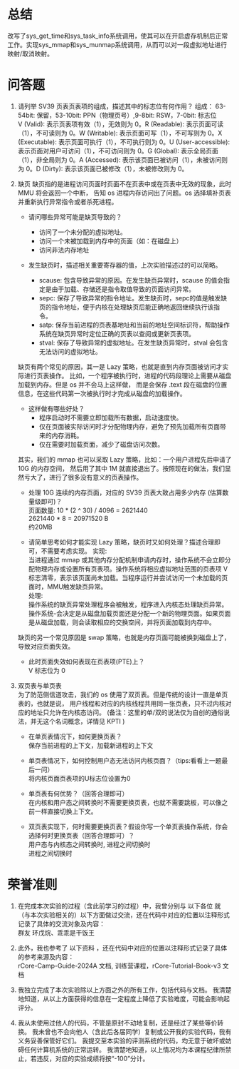# 总结
  改写了sys_get_time和sys_task_info系统调用，使其可以在开启虚存机制后正常工作。实现sys_mmap和sys_munmap系统调用，从而可以对一段虚拟地址进行映射/取消映射。

# 问答题
1. 请列举 SV39 页表页表项的组成，描述其中的标志位有何作用？ 
   组成： 63-54bit: 保留，53-10bit: PPN（物理页号）,9-8bit: RSW，7-0bit: 标志位   
   V (Valid): 表示页表项有效（1），无效则为 0。R (Readable): 表示页面可读（1），不可读则为 0。W (Writable): 表示页面可写（1），不可写则为 0。X (Executable): 表示页面可执行（1），不可执行则为 0。U (User-accessible): 表示页面对用户可访问（1），不可访问则为 0。G (Global): 表示全局页面（1），非全局则为 0。A (Accessed): 表示该页面已被访问（1），未被访问则为 0。D (Dirty): 表示该页面已被修改（1），未被修改则为 0。

2. 缺页
   缺页指的是进程访问页面时页面不在页表中或在页表中无效的现象，此时 MMU 将会返回一个中断， 告知 os 进程内存访问出了问题。os 选择填补页表并重新执行异常指令或者杀死进程。  
   * 请问哪些异常可能是缺页导致的？  
     - 访问了一个未分配的虚拟地址。  
     - 访问一个未被加载到内存中的页面（如：在磁盘上）
     - 访问非法内存地址  

   * 发生缺页时，描述相关重要寄存器的值，上次实验描述过的可以简略。
     - scause: 包含导致异常的原因。在发生缺页异常时，scause 的值会指定是由于加载、存储还是指令取值导致的页面访问异常。 
     - sepc: 保存了导致异常的指令地址。发生缺页时，sepc的值是触发缺页的指令地址，便于内核在处理缺页后能正确地返回继续执行该指令。  
     - satp: 保存当前进程的页表基地址和当前的地址空间标识符，帮助操作系统在缺页异常时定位正确的页表以查阅或更新页表项。  
     - stval: 保存了导致异常的虚拟地址。在发生缺页异常时，stval 会包含无法访问的虚拟地址。  

   缺页有两个常见的原因，其一是 Lazy 策略，也就是直到内存页面被访问才实际进行页表操作。 比如，一个程序被执行时，进程的代码段理论上需要从磁盘加载到内存。但是 os 并不会马上这样做， 而是会保存 .text 段在磁盘的位置信息，在这些代码第一次被执行时才完成从磁盘的加载操作。
   * 这样做有哪些好处？
     - 程序启动时不需要立即加载所有数据，启动速度快。
     - 仅在页面被实际访问时才分配物理内存，避免了预先加载所有页面带来的内存消耗。
     - 仅在需要时加载页面，减少了磁盘访问次数。
   
   其实，我们的 mmap 也可以采取 Lazy 策略，比如：一个用户进程先后申请了 10G 的内存空间， 然后用了其中 1M 就直接退出了。按照现在的做法，我们显然亏大了，进行了很多没有意义的页表操作。
   * 处理 10G 连续的内存页面，对应的 SV39 页表大致占用多少内存 (估算数量级即可)？  
     页面数量: 10 * (2 ^ 30) / 4096 = 2621440  
     2621440 * 8 = 20971520 B  
     约20MB

   * 请简单思考如何才能实现 Lazy 策略，缺页时又如何处理？描述合理即可，不需要考虑实现。
     实现:   
     当进程通过 mmap 或其他内存分配机制申请内存时，操作系统不会立即分配物理内存或设置所有页表项。操作系统将相应虚拟地址范围的页表项 V 标志清零，表示该页面尚未加载。当程序运行并尝试访问一个未加载的页面时，MMU触发缺页异常。  
     处理:   
     操作系统的缺页异常处理程序会被触发，程序进入内核态处理缺页异常。操作系统-会决定是从磁盘加载页面还是分配一个新的物理页面。如果页面是从磁盘加载，则会读取相应的交换空间，并将页面加载到内存中。

   缺页的另一个常见原因是 swap 策略，也就是内存页面可能被换到磁盘上了，导致对应页面失效。
   * 此时页面失效如何表现在页表项(PTE)上？  
     V 标志位为 0

3. 双页表与单页表    
   为了防范侧信道攻击，我们的 os 使用了双页表。但是传统的设计一直是单页表的，也就是说， 用户线程和对应的内核线程共用同一张页表，只不过内核对应的地址只允许在内核态访问。 (备注：这里的单/双的说法仅为自创的通俗说法，并无这个名词概念，详情见 KPTI )
   * 在单页表情况下，如何更换页表？  
     保存当前进程的上下文，加载新进程的上下文

   * 单页表情况下，如何控制用户态无法访问内核页面？（tips:看看上一题最后一问）  
     将内核页面页表项的U标志位设置为0

   * 单页表有何优势？（回答合理即可）  
     在内核和用户态之间转换时不需要更换页表，也就不需要跳板，可以像之前一样直接切换上下文。  

   * 双页表实现下，何时需要更换页表？假设你写一个单页表操作系统，你会选择何时更换页表（回答合理即可）？  
     用户态与内核态之间转换时, 进程之间切换时    
     进程之间切换时

# 荣誉准则 
1. 在完成本次实验的过程（含此前学习的过程）中，我曾分别与 以下各位 就（与本次实验相关的）以下方面做过交流，还在代码中对应的位置以注释形式记录了具体的交流对象及内容：  
   群友 环戊烷、乖乖是干饭王

2. 此外，我也参考了 以下资料 ，还在代码中对应的位置以注释形式记录了具体的参考来源及内容：  
   rCore-Camp-Guide-2024A 文档, 训练营课程，rCore-Tutorial-Book-v3 文档

3. 我独立完成了本次实验除以上方面之外的所有工作，包括代码与文档。 我清楚地知道，从以上方面获得的信息在一定程度上降低了实验难度，可能会影响起评分。

4. 我从未使用过他人的代码，不管是原封不动地复制，还是经过了某些等价转换。 我未曾也不会向他人（含此后各届同学）复制或公开我的实验代码，我有义务妥善保管好它们。 我提交至本实验的评测系统的代码，均无意于破坏或妨碍任何计算机系统的正常运转。 我清楚地知道，以上情况均为本课程纪律所禁止，若违反，对应的实验成绩将按“-100”分计。